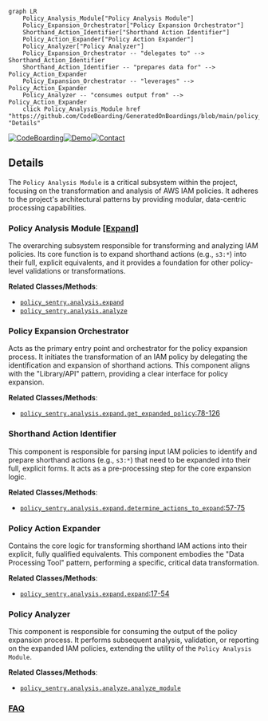```mermaid
graph LR
    Policy_Analysis_Module["Policy Analysis Module"]
    Policy_Expansion_Orchestrator["Policy Expansion Orchestrator"]
    Shorthand_Action_Identifier["Shorthand Action Identifier"]
    Policy_Action_Expander["Policy Action Expander"]
    Policy_Analyzer["Policy Analyzer"]
    Policy_Expansion_Orchestrator -- "delegates to" --> Shorthand_Action_Identifier
    Shorthand_Action_Identifier -- "prepares data for" --> Policy_Action_Expander
    Policy_Expansion_Orchestrator -- "leverages" --> Policy_Action_Expander
    Policy_Analyzer -- "consumes output from" --> Policy_Action_Expander
    click Policy_Analysis_Module href "https://github.com/CodeBoarding/GeneratedOnBoardings/blob/main/policy_sentry/Policy_Analysis_Module.md" "Details"
```

[![CodeBoarding](https://img.shields.io/badge/Generated%20by-CodeBoarding-9cf?style=flat-square)](https://github.com/CodeBoarding/GeneratedOnBoardings)[![Demo](https://img.shields.io/badge/Try%20our-Demo-blue?style=flat-square)](https://www.codeboarding.org/demo)[![Contact](https://img.shields.io/badge/Contact%20us%20-%20contact@codeboarding.org-lightgrey?style=flat-square)](mailto:contact@codeboarding.org)

## Details

The `Policy Analysis Module` is a critical subsystem within the project, focusing on the transformation and analysis of AWS IAM policies. It adheres to the project's architectural patterns by providing modular, data-centric processing capabilities.

### Policy Analysis Module [[Expand]](./Policy_Analysis_Module.md)
The overarching subsystem responsible for transforming and analyzing IAM policies. Its core function is to expand shorthand actions (e.g., `s3:*`) into their full, explicit equivalents, and it provides a foundation for other policy-level validations or transformations.


**Related Classes/Methods**:

- <a href="https://github.com/salesforce/policy_sentry/blob/master/policy_sentry/analysis/expand.py" target="_blank" rel="noopener noreferrer">`policy_sentry.analysis.expand`</a>
- <a href="https://github.com/salesforce/policy_sentry/blob/master/policy_sentry/analysis/analyze.py" target="_blank" rel="noopener noreferrer">`policy_sentry.analysis.analyze`</a>


### Policy Expansion Orchestrator
Acts as the primary entry point and orchestrator for the policy expansion process. It initiates the transformation of an IAM policy by delegating the identification and expansion of shorthand actions. This component aligns with the "Library/API" pattern, providing a clear interface for policy expansion.


**Related Classes/Methods**:

- <a href="https://github.com/salesforce/policy_sentry/blob/master/policy_sentry/analysis/expand.py#L78-L126" target="_blank" rel="noopener noreferrer">`policy_sentry.analysis.expand.get_expanded_policy`:78-126</a>


### Shorthand Action Identifier
This component is responsible for parsing input IAM policies to identify and prepare shorthand actions (e.g., `s3:*`) that need to be expanded into their full, explicit forms. It acts as a pre-processing step for the core expansion logic.


**Related Classes/Methods**:

- <a href="https://github.com/salesforce/policy_sentry/blob/master/policy_sentry/analysis/expand.py#L57-L75" target="_blank" rel="noopener noreferrer">`policy_sentry.analysis.expand.determine_actions_to_expand`:57-75</a>


### Policy Action Expander
Contains the core logic for transforming shorthand IAM actions into their explicit, fully qualified equivalents. This component embodies the "Data Processing Tool" pattern, performing a specific, critical data transformation.


**Related Classes/Methods**:

- <a href="https://github.com/salesforce/policy_sentry/blob/master/policy_sentry/analysis/expand.py#L17-L54" target="_blank" rel="noopener noreferrer">`policy_sentry.analysis.expand.expand`:17-54</a>


### Policy Analyzer
This component is responsible for consuming the output of the policy expansion process. It performs subsequent analysis, validation, or reporting on the expanded IAM policies, extending the utility of the `Policy Analysis Module`.


**Related Classes/Methods**:

- <a href="https://github.com/salesforce/policy_sentry/blob/master/policy_sentry/analysis/analyze.py" target="_blank" rel="noopener noreferrer">`policy_sentry.analysis.analyze.analyze_module`</a>




### [FAQ](https://github.com/CodeBoarding/GeneratedOnBoardings/tree/main?tab=readme-ov-file#faq)